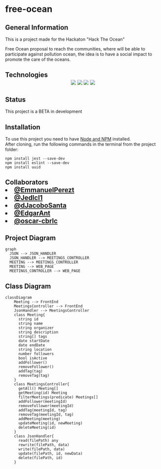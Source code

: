 # free-ocean

<h2>General Information</h2>
  <p>This is a project made for the Hackaton "Hack The Ocean"</p>
  <p>Free Ocean proposal to reach the communities, where will be able to participate against pollution ocean, the idea is to have a social impact to promote the care of the oceans.</p>

<h2>Technologies</2>
  <div id="badge" align="center">
    <img src= "https://img.shields.io/badge/html5-%23E34F26.svg?style=for-the-badge&logo=html5&logoColor=white">
    <img src= "https://img.shields.io/badge/css3-%231572B6.svg?style=for-the-badge&logo=css3&logoColor=white">
    <img src="https://img.shields.io/badge/javascript-%23323330.svg?style=for-the-badge&logo=javascript&logoColor=%23F7DF1E">
    <img src="https://img.shields.io/badge/JSON-black?style=for-the-badge&logo=json&badgeColor=010101">
  </div>

<h2>Status</h2>
  <p> This project is a BETA in development</p>

<h2>Installation</h2>



To use this project you need to have [Node and NPM](https://nodejs.org/es/) installed.<br>
After cloning, run the following commands in the terminal from the project folder:

```
npm install jest --save-dev
npm install eslint --save-dev
npm install uuid
```

<h2>Collaborators</2>
  <li><a href="https://github.com/EmmanuelPerezt/EmmanuelPerezt"> @EmmanuelPerezt</a></li>
  <li><a href="https://github.com/Jedlcl1"> @Jedlcl1</a></li>
  <li><a href="https://github.com/dJacoboSanta"> @dJacoboSanta</a></li>
  <li><a href="https://github.com/EdgarAnt"> @EdgarAnt</a></li>
  <li><a href="https://github.com/oscar-cbrlc"> @oscar-cbrlc</a></li>
  
  
## Project Diagram
```mermaid
graph
  JSON --> JSON_HANDLER
  JSON_HANDLER --> MEETINGS_CONTROLLER
  MEETING --> MEETINGS_CONTROLLER
  MEETING --> WEB_PAGE
  MEETINGS_CONTROLLER --> WEB_PAGE
```

## Class Diagram
  
```mermaid
classDiagram
    Meeting --> FrontEnd
    MeetingsController --> FrontEnd
    JsonHandler --> MeetingsController
    class Meeting{
      string id
      string name
      string organizer
      string description
      string[] tags
      date startDate
      date endDate
      string location
      number followers
      bool isActive
      addFollower()
      removeFollower()
      addTag(tag)
      removeTag(tag)
    }
    class MeetingsController{
      getAll() Meeting[]
      getMeeting(id) Meeting
      filterMeetings(predicate) Meetings[]
      addFollower(meetingId)
      removeFollower(meetingId)
      addTag(meetingId, tag)
      removeTag(meetingId, tag)
      addMeeting(meeting)
      updateMeeting(id, newMeeting)
      deleteMeeting(id)
    }
    class JsonHandler{
      read(filePath) any
      rewrite(filePath, data)
      write(filePath, data)
      update(filePath, id, newData)
      delete(filePath, id)
    }
```
  
